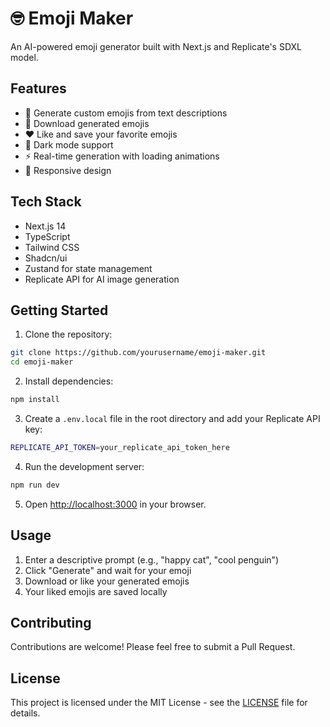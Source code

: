# 🤓 Emoji Maker

An AI-powered emoji generator built with Next.js and Replicate's SDXL model.

## Features

- 🎨 Generate custom emojis from text descriptions
- 💾 Download generated emojis
- ❤️ Like and save your favorite emojis
- 🌙 Dark mode support
- ⚡ Real-time generation with loading animations
- 📱 Responsive design

## Tech Stack

- Next.js 14
- TypeScript
- Tailwind CSS
- Shadcn/ui
- Zustand for state management
- Replicate API for AI image generation

## Getting Started

1. Clone the repository:
```bash
git clone https://github.com/yourusername/emoji-maker.git
cd emoji-maker
```

2. Install dependencies:
```bash
npm install
```

3. Create a `.env.local` file in the root directory and add your Replicate API key:
```bash
REPLICATE_API_TOKEN=your_replicate_api_token_here
```

4. Run the development server:
```bash
npm run dev
```

5. Open [http://localhost:3000](http://localhost:3000) in your browser.

## Usage

1. Enter a descriptive prompt (e.g., "happy cat", "cool penguin")
2. Click "Generate" and wait for your emoji
3. Download or like your generated emojis
4. Your liked emojis are saved locally

## Contributing

Contributions are welcome! Please feel free to submit a Pull Request.

## License

This project is licensed under the MIT License - see the [LICENSE](LICENSE) file for details.
